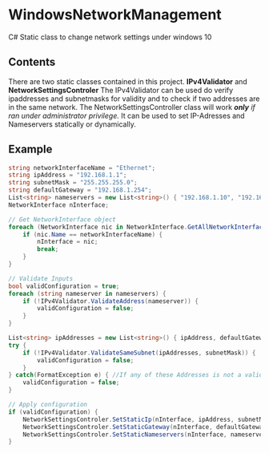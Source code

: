 # WindowsNetworkManagement
 C# Static class to change network settings under windows 10

## Contents
 There are two static classes contained in this project. **IPv4Validator** and **NetworkSettingsControler**
 The IPv4Validator can be used do verify ipaddresses and subnetmasks for validity and to check if two addresses are in the same network.
 The NetworkSettingsController class will work ***only** if ran under administrator privilege.* It can be used to set IP-Adresses and Nameservers statically or dynamically.

## Example
```C#
string networkInterfaceName = "Ethernet";
string ipAddress = "192.168.1.1";
string subnetMask = "255.255.255.0";
string defaultGateway = "192.168.1.254";
List<string> nameservers = new List<string>() { "192.168.1.10", "192.168.1.11" };
NetworkInterface nInterface;

// Get NetworkInterface object
foreach (NetworkInterface nic in NetworkInterface.GetAllNetworkInterfaces()) {
    if (nic.Name == networkInterfaceName) {
        nInterface = nic;
        break;
    }
}

// Validate Inputs
bool validConfiguration = true;
foreach (string nameserver in nameservers) {
    if (!IPv4Validator.ValidateAddress(nameserver)) {
        validConfiguration = false;
    }
}

List<string> ipAddresses = new List<string>() { ipAddress, defaultGateway };
try {
    if (!IPv4Validator.ValidateSameSubnet(ipAddresses, subnetMask)) {
        validConfiguration = false;
    }
} catch(FormatException e) { //If any of these Addresses is not a valid ipv4 address, this exception will be raised
    validConfiguration = false;
}

// Apply configuration
if (validConfiguration) {
    NetworkSettingsControler.SetStaticIp(nInterface, ipAddress, subnetMask);
    NetworkSettingsControler.SetStaticGateway(nInterface, defaultGateway);
    NetworkSettingsControler.SetStaticNameservers(nInterface, nameservers);
}
```